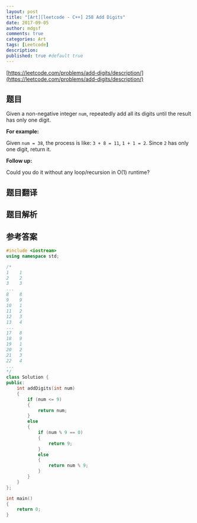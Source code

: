 ```yaml
---
layout: post
title: "[Art][leetcode - C++] 258 Add Digits"
date: 2017-09-05
author: mdgsf
comments: true
categories: Art
tags: [Leetcode]
description:
published: true #default true
---
```


[https://leetcode.com/problems/add-digits/description/](https://leetcode.com/problems/add-digits/description/)

## 题目

Given a non-negative integer `num`, repeatedly add all its digits until the result has only one digit.

**For example:**

Given `num = 38`, the process is like: `3 + 8 = 11`, `1 + 1 = 2`. Since `2` has only one digit, return it.

**Follow up:**

Could you do it without any loop/recursion in O(1) runtime? 

## 题目翻译

## 题目解析

## 参考答案

```c++
#include <iostream>
using namespace std;

/*
1    1
2    2
3    3
...
8    8
9    9
10   1
11   2
12   3
13   4
...
17   8
18   9
19   1
20   2
21   3
22   4
...
*/
class Solution {
public:
	int addDigits(int num) 
	{
		if (num <= 9)
		{
			return num;
		}
		else
		{
			if (num % 9 == 0)
			{
				return 9;
			}
			else
			{
				return num % 9;
			}
		}
	}
};

int main()
{
	return 0;
}
```

